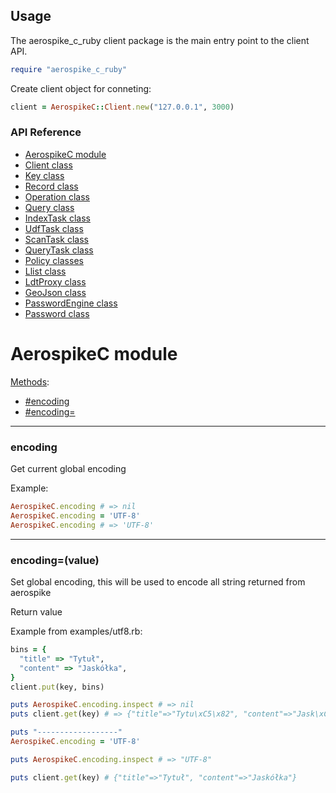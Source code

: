 ## Usage

The aerospike_c_ruby client package is the main entry point to the client API.

```ruby
require "aerospike_c_ruby"
```

Create client object for conneting:

```ruby
client = AerospikeC::Client.new("127.0.0.1", 3000)
```

### API Reference

- [AerospikeC module](#aerospike_c)
- [Client class](client.md)
- [Key class](key.md)
- [Record class](record.md)
- [Operation class](operation.md)
- [Query class](query.md)
- [IndexTask class](index_task.md)
- [UdfTask class](udf_task.md)
- [ScanTask class](scan_task.md)
- [QueryTask class](query_task.md)
- [Policy classes](policy.md)
- [Llist class](llist.md)
- [LdtProxy class](ldt_proxy.md)
- [GeoJson class](geo_json.md)
- [PasswordEngine class](password_engine.md)
- [Password class](password.md)


<a name="aerospike_c"></a>

# AerospikeC module

[Methods](#methods):
  - [#encoding](#encoding)
  - [#encoding=](#encoding=)



<!--===============================================================================-->
<hr/>
<!-- encoding -->
<a name="encoding"></a>

### encoding

Get current global encoding

Example:

```ruby
AerospikeC.encoding # => nil
AerospikeC.encoding = 'UTF-8'
AerospikeC.encoding # => 'UTF-8'
```

<!--===============================================================================-->
<hr/>
<!-- encoding= -->
<a name="encoding="></a>

### encoding=(value)

Set global encoding, this will be used to encode all string returned from aerospike

Return value

Example from examples/utf8.rb:

```ruby
bins = {
  "title" => "Tytuł",
  "content" => "Jaskółka",
}
client.put(key, bins)

puts AerospikeC.encoding.inspect # => nil
puts client.get(key) # => {"title"=>"Tytu\xC5\x82", "content"=>"Jask\xC3\xB3\xC5\x82ka"}

puts "------------------"
AerospikeC.encoding = 'UTF-8'

puts AerospikeC.encoding.inspect # => "UTF-8"

puts client.get(key) # {"title"=>"Tytuł", "content"=>"Jaskółka"}
```